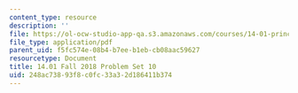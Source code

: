 ```yaml
---
content_type: resource
description: ''
file: https://ol-ocw-studio-app-qa.s3.amazonaws.com/courses/14-01-principles-of-microeconomics-fall-2018/248ac73893f8c0fc33a32d186411b374_MIT14_01F18_pset10.pdf
file_type: application/pdf
parent_uid: f5fc574e-08b4-b7ee-b1eb-cb08aac59627
resourcetype: Document
title: 14.01 Fall 2018 Problem Set 10
uid: 248ac738-93f8-c0fc-33a3-2d186411b374
---
```

